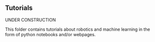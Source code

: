 ## Tutorials

UNDER CONSTRUCTION

This folder contains tutorials about robotics and machine learning in the form of python notebooks and/or webpages.

